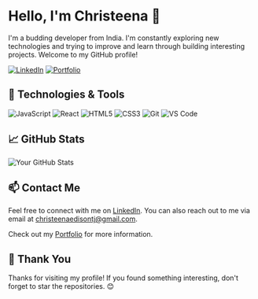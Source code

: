 <!-- Title -->
# Hello, I'm Christeena  👋

<!-- Introduction -->
I'm a budding developer from India. I'm constantly exploring new technologies and trying to improve and learn through building interesting projects. Welcome to my GitHub profile!

<!-- Social Media Badges -->
[![LinkedIn](https://img.shields.io/badge/LinkedIn-YourName-blue)](https://www.linkedin.com/in/christeena-edison/)
[![Portfolio](https://img.shields.io/badge/Portfolio-YourWebsite-green)](https://christeenae.github.io/C-Personal-Portfolio/)

<!-- Technologies and Tools -->
## 🔧 Technologies & Tools

![JavaScript](https://img.shields.io/badge/Code-JavaScript-informational?style=flat&logo=javascript&logoColor=yellow&color=333333)
![React](https://img.shields.io/badge/Code-React-informational?style=flat&logo=react&logoColor=61DAFB&color=333333)
![HTML5](https://img.shields.io/badge/Code-HTML5-informational?style=flat&logo=html5&logoColor=E34F26&color=333333)
![CSS3](https://img.shields.io/badge/Code-CSS3-informational?style=flat&logo=css3&logoColor=1572B6&color=333333)
![Git](https://img.shields.io/badge/Tools-Git-informational?style=flat&logo=git&logoColor=F05032&color=333333)
![VS Code](https://img.shields.io/badge/Editor-VS_Code-informational?style=flat&logo=visual-studio-code&logoColor=007ACC&color=333333)

<!-- GitHub Stats -->
## 📈 GitHub Stats

![Your GitHub Stats](https://github-readme-stats.vercel.app/api?username=yourusername&show_icons=true&theme=dark)


<!-- Contact -->
## 📫 Contact Me

Feel free to connect with me on [LinkedIn](https://www.linkedin.com/in/christeena-edison/). You can also reach out to me via email at [christeenaedisontj@gmail.com](mailto:your.email@example.com). 

Check out my [Portfolio](https://christeenae.github.io/C-Personal-Portfolio/) for more information.


<!-- Footer -->
## 🙌 Thank You

Thanks for visiting my profile! If you found something interesting, don't forget to star the repositories. 😊

